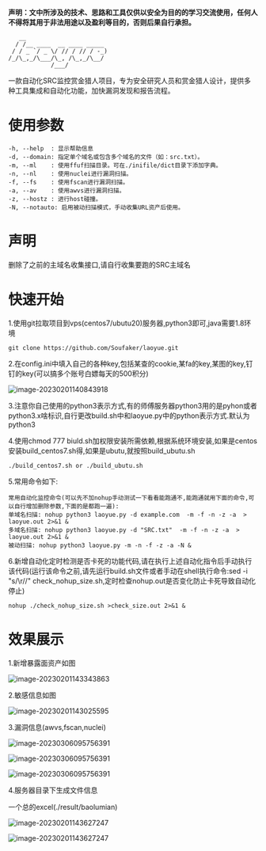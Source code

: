 **声明：文中所涉及的技术、思路和工具仅供以安全为目的的学习交流使用，任何人不得将其用于非法用途以及盈利等目的，否则后果自行承担。**

```
   __                       
  / /__ ____  __ ____ _____ 
 / / _ `/ _ \/ // / // / -_)
/_/\_,_/\___/\_, /\_,_/\__/ 
            /___/          
```

一款自动化SRC监控赏金猎人项目，专为安全研究人员和赏金猎人设计，提供多种工具集成和自动化功能，加快漏洞发现和报告流程。

# 使用参数

```
-h, --help  : 显示帮助信息
-d, --domain: 指定单个域名或包含多个域名的文件（如：src.txt）。
-m, --ml    : 使用ffuf扫描目录。可在./inifile/dict目录下添加字典。
-n, --nl    : 使用nuclei进行漏洞扫描。
-f, --fs    : 使用fscan进行漏洞扫描。
-a, --av    : 使用awvs进行漏洞扫描。
-z, --hostz : 进行host碰撞。
-N, --notauto: 启用被动扫描模式，手动收集URL资产后使用。
```

# 声明
删除了之前的主域名收集接口,请自行收集要跑的SRC主域名

# 快速开始

1.使用git拉取项目到vps(centos7/ubutu20)服务器,python3即可,java需要1.8环境

`git clone https://github.com/Soufaker/laoyue.git`

2.在config.ini中填入自己的各种key,包括某查的cookie,某fa的key,某图的key,钉钉的key(可以搞多个账号白嫖每天的500积分)

![image-20230201140843918](img/1.png)

3.注意你自己使用的python3表示方式,有的师傅服务器python3用的是pyhon或者python3.x啥标识,自行更改build.sh中和laoyue.py中的python表示方式.默认为python3

4.使用chmod 777 biuld.sh加权限安装所需依赖,根据系统环境安装,如果是centos安装build_centos7.sh得,如果是ubutu,就按照build_ubutu.sh

`./build_centos7.sh or ./build_ubutu.sh  `

5.常用命令如下:

```
常用自动化监控命令(可以先不加nohup手动测试一下看看能跑通不,能跑通就用下面的命令,可以自行增加删除参数,下面的是都跑一遍):
单域名扫描: nohup python3 laoyue.py -d example.com  -m -f -n -z -a  > laoyue.out 2>&1 &
多域名扫描: nohup python3 laoyue.py -d "SRC.txt"  -m -f -n -z -a  > laoyue.out 2>&1 &
被动扫描: nohup python3 laoyue.py -m -n -f -z -a -N &
```

6.新增自动化定时检测是否卡死的功能代码,请在执行上述自动化指令后手动执行该代码(运行该命令之前,请先运行build.sh文件或者手动在shell执行命令:sed -i "s/\r//" check_nohup_size.sh,定时检查nohup.out是否变化防止卡死导致自动化停止)

```
nohup ./check_nohup_size.sh >check_size.out 2>&1 &
```

# **效果展示**

1.新增暴露面资产如图

![image-20230201143343863](img/2.png)

2.敏感信息如图

![image-20230201143025595](img/3.png)



3.漏洞信息(awvs,fscan,nuclei)



![image-20230306095756391](img/17.png)

![image-20230306095756391](img/18.png)

![image-20230306095756391](img/19.png)

4.服务器目录下生成文件信息

一个总的excel(./result/baolumian)

![image-20230201143627247](img/14.png)

![image-20230201143627247](img/15.png)
